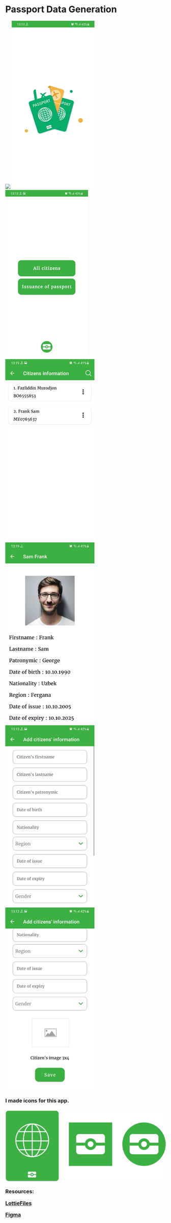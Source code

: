 # Passport Data Generation

<img src="images/video.gif" width = "270" > <img src="images/img_1.jpg" width = "260">  <img src="images/img_2.jpg" width = "260" > 
<img src="images/img_3.jpg" width = "280">  <img src="images/img_8.jpg" width = "280">
<img src="images/img_5.jpg" width = "280"> <img src="images/img_6.jpg" width = "280">



<h3>I made icons for this app.<h3>

<img src="images/icons.png">


Resources:
 
<a href = "https://lottiefiles.com/90246-saudi-passport">LottieFiles</a>

<a href = "https://www.figma.com/file/538sW6zF9GBfasT1ZzEFhH/IT-Courses?node-id=0%3A1">Figma</a>

